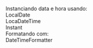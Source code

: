 Instanciando data e hora usando:  
LocalDate  
LocaDateTime  
Instant  
Formatando com:  
DateTimeFormatter  
